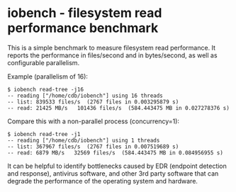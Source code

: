# iobench - filesystem read performance benchmark

This is a simple benchmark to measure filesystem read performance. It reports the performance in files/second and in bytes/second, as well as configurable parallelism.

Example (parallelism of 16):

    $ iobench read-tree -j16
    -- reading ["/home/cdb/iobench"] using 16 threads
    -- list: 839533 files/s  (2767 files in 0.003295879 s)
    -- read: 21425 MB/s   101436 files/s  (584.443475 MB in 0.027278376 s)

Compare this with a non-parallel process (concurrency=1):

    $ iobench read-tree -j1
    -- reading ["/home/cdb/iobench"] using 1 threads
    -- list: 367967 files/s  (2767 files in 0.007519689 s)
    -- read: 6879 MB/s   32569 files/s  (584.443475 MB in 0.084956955 s)

It can be helpful to identify bottlenecks caused by EDR (endpoint detection
and response), antivirus software, and other 3rd party software
that can degrade the performance of the operating system and hardware.
